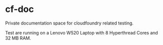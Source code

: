 cf-doc
======
Private documentation space for cloudfoundry related testing.

Test are running on a Lenovo W520 Laptop with 8 Hyperthread Cores and 32 MB RAM.
